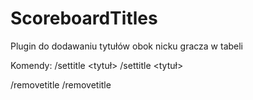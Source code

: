 # ScoreboardTitles
Plugin do dodawaniu tytułów obok nicku gracza w tabeli

Komendy:
/settitle <tytuł>
/settitle <nick> <tytuł>

/removetitle
/removetitle <nick>
